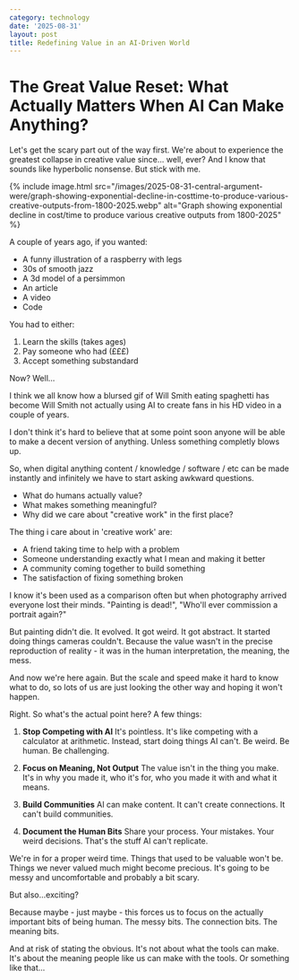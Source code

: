 ```yaml
---
category: technology
date: '2025-08-31'
layout: post
title: Redefining Value in an AI-Driven World
---
```


# The Great Value Reset: What Actually Matters When AI Can Make Anything?

Let's get the scary part out of the way first. We're about to experience the greatest collapse in creative value since... well, ever? And I know that sounds like hyperbolic nonsense. But stick with me.

{% include image.html src="/images/2025-08-31-central-argument-were/graph-showing-exponential-decline-in-costtime-to-produce-various-creative-outputs-from-1800-2025.webp" alt="Graph showing exponential decline in cost/time to produce various creative outputs from 1800-2025" %}

A couple of years ago, if you wanted:
- A funny illustration of a raspberry with legs
- 30s of smooth jazz
- A 3d model of a persimmon
- An article
- A video
- Code

You had to either:
1. Learn the skills (takes ages)
2. Pay someone who had (£££)
3. Accept something substandard

Now? Well...

I think we all know how a blursed gif of Will Smith eating spaghetti has become Will Smith not actually using AI to create fans in his HD video in a couple of years.

I don't think it's hard to believe that at some point soon anyone will be able to make a decent version of anything. Unless something completly blows up.

So, when digital anything content / knowledge / software / etc can be made instantly and infinitely we have to start asking awkward questions.

- What do humans actually value?
- What makes something meaningful?
- Why did we care about "creative work" in the first place?

The thing i care about in 'creative work' are:

- A friend taking time to help with a problem
- Someone understanding exactly what I mean and making it better
- A community coming together to build something
- The satisfaction of fixing something broken

I know it's been used as a comparison often but when photography arrived everyone lost their minds. "Painting is dead!", "Who'll ever commission a portrait again?"

But painting didn't die. It evolved. It got weird. It got abstract. It started doing things cameras couldn't. Because the value wasn't in the precise reproduction of reality - it was in the human interpretation, the meaning, the mess.

And now we're here again. But the scale and speed make it hard to know what to do, so lots of us are just looking the other way and hoping it won't happen.

Right. So what's the actual point here? A few things:

1. **Stop Competing with AI**
It's pointless. It's like competing with a calculator at arithmetic. Instead, start doing things AI can't. Be weird. Be human. Be challenging.

1. **Focus on Meaning, Not Output**
The value isn't in the thing you make. It's in why you made it, who it's for, who you made it with and what it means.

1. **Build Communities**
AI can make content. It can't create connections. It can't build communities.

1. **Document the Human Bits**
Share your process. Your mistakes. Your weird decisions. That's the stuff AI can't replicate.

We're in for a proper weird time. Things that used to be valuable won't be. Things we never valued much might become precious. It's going to be messy and uncomfortable and probably a bit scary.

But also...exciting?

Because maybe - just maybe - this forces us to focus on the actually important bits of being human. The messy bits. The connection bits. The meaning bits.

And at risk of stating the obvious. It's not about what the tools can make. It's about the meaning people like us can make with the tools. Or something like that...
